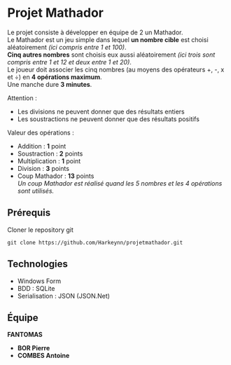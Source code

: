 # Projet Mathador

Le projet consiste à développer en équipe de 2 un Mathador.  
Le Mathador est un jeu simple dans lequel **un nombre cible** est choisi aléatoirement *(ici compris entre 1 et 100)*.  
**Cinq autres nombres** sont choisis eux aussi aléatoirement *(ici trois sont compris entre 1 et 12 et deux entre 1 et 20)*.  
Le joueur doit associer les cinq nombres (au moyens des opérateurs +, -, x et ÷) en **4 opérations maximum**.  
Une manche dure **3 minutes**.

Attention :

 * Les divisions ne peuvent donner que des résultats entiers
 * Les soustractions ne peuvent donner que des résultats positifs

Valeur des opérations :

 * Addition : **1** point
 * Soustraction : **2** points
 * Multiplication : **1** point
 * Division : **3** points
 * Coup Mathador : **13** points  
*Un coup Mathador est réalisé quand les 5 nombres et les 4 opérations sont utilisés.*

## Prérequis

Cloner le repository git

```
git clone https://github.com/Harkeynn/projetmathador.git
```

## Technologies

 * Windows Form
 * BDD : SQLite
 * Serialisation : JSON (JSON.Net)

## Équipe

**FANTOMAS**

* **BOR Pierre**
* **COMBES Antoine**
